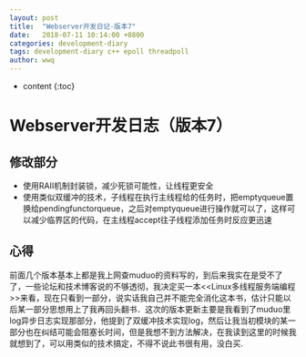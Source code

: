 ```yaml
---
layout: post
title:  "Webserver开发日记-版本7"
date:   2018-07-11 10:14:00 +0800
categories: development-diary
tags: development-diary c++ epoll threadpoll
author: wwq
---
```


* content
{:toc}

Webserver开发日志（版本7）
====

修改部分
----
* 使用RAII机制封装锁，减少死锁可能性，让线程更安全
* 使用类似双缓冲的技术，子线程在执行主线程给的任务时，把emptyqueue置换给pendingfunctorqueue，之后对emptyqueue进行操作就可以了，这样可以减少临界区的代码，在主线程accept往子线程添加任务时反应更迅速

心得
----
前面几个版本基本上都是我上网查muduo的资料写的，到后来我实在是受不了了，一些论坛和技术博客说的不够透彻，我决定买一本<<Linux多线程服务端编程>>来看，现在只看到一部分，说实话我自己并不能完全消化这本书，估计只能以后某一部分思想用上了我再回头翻书．这次的版本更新主要是我看到了muduo里log异步日志实现那部分，他提到了双缓冲技术实现log，然后让我当初模块的某一部分也在纠结可能会阻塞长时间，但是我想不到方法解决，在我读到这里的时候我就想到了，可以用类似的技术搞定，不得不说此书很有用，没白买.
